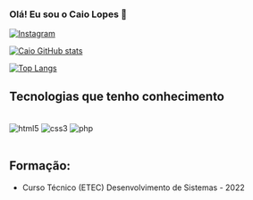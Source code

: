 ### Olá! Eu sou o Caio Lopes 👋

[![Instagram](https://img.shields.io/badge/Instagram-E4405F?style=for-the-badge&logo=instagram&logoColor=white)](https://www.instagram.com/caio.s.lopes)

[![Caio GitHub stats](https://github-readme-stats.vercel.app/api?username=caioslopes&show_icons=true&theme=radical)](https://github.com/caioslopes)

[![Top Langs](https://github-readme-stats.vercel.app/api/top-langs/?username=caioslopes)](https://github.com/caioslopes)

## Tecnologias que tenho conhecimento

<div style="display: inline_block"><br/>
    <img align="center" alt="html5" src="https://img.shields.io/badge/HTML5-E34F26?style=for-the-badge&logo=html5&logoColor=white">
    <img align="center" alt="css3" src="https://img.shields.io/badge/CSS3-1572B6?style=for-the-badge&logo=css3&logoColor=white">
    <img align="center" alt="php" src="https://img.shields.io/badge/PHP-777BB4?style=for-the-badge&logo=php&logoColor=white">
</div><br/>

## Formação:

- Curso Técnico (ETEC)
Desenvolvimento de Sistemas - 2022


